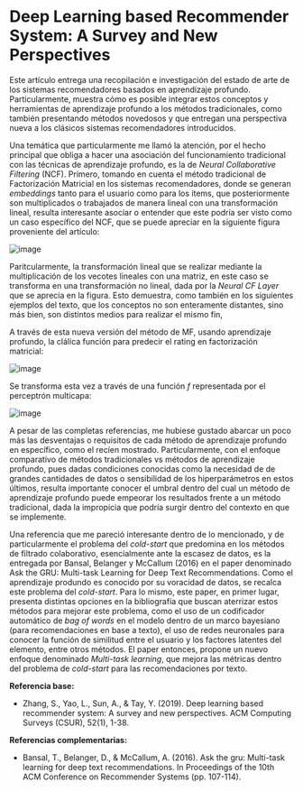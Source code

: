 # Deep Learning based Recommender System: A Survey and New Perspectives

Este artículo entrega una recopilación e investigación del estado de arte de los sistemas recomendadores
basados en aprendizaje profundo. Particularmente, muestra cómo es posible integrar estos conceptos y herramientas
de aprendizaje profundo a los métodos tradicionales, como también presentando métodos novedosos y que entregan
una perspectiva nueva a los clásicos sistemas recomendadores introducidos.

Una temática que particularmente me llamó la atención, por el hecho principal que obliga a hacer una asociación del funcionamiento tradicional con las técnicas de aprendizaje profundo, es la de *Neural Collaborative Filtering* (NCF). Primero, tomando en cuenta el método tradicional de Factorización Matricial en los sistemas recomendadores, donde se generan *embeddings* tanto para el usuario como para los ítems, que posteriormente son multiplicados o trabajados de manera lineal con una transformación lineal, resulta interesante asociar o entender que este podría ser visto como un caso específico del NCF, que se puede apreciar en la siguiente figura proveniente del artículo:

![image](https://user-images.githubusercontent.com/42195947/134971785-91261b70-07a9-42ea-b24e-73c099cc71b6.png)

Paritcularmente, la transformación lineal que se realizar mediante la multiplicación de los vecotes lineales con una matriz, en este caso se transforma en una transformación no lineal, dada por la *Neural CF Layer* que se aprecia en la figura. Esto demuestra, como también en los siguientes ejemplos del texto, que los conceptos no son enteramente distantes, sino más bien, son distintos medios para realizar el mismo fin,

A través de esta nueva versión del método de MF, usando aprendizaje profundo, la clálica función para predecir el rating en factorización matricial:

![image](https://user-images.githubusercontent.com/42195947/134972454-28c3fc55-9d5f-4121-a980-44fa00c9f734.png)

Se transforma esta vez a través de una función *f* representada por el perceptrón multicapa:

![image](https://user-images.githubusercontent.com/42195947/134972571-a359547a-7ee4-4bfa-93a9-51f0bd9eee81.png)

A pesar de las completas referencias, me hubiese gustado abarcar un poco más las desventajas o requisitos de cada método de aprendizaje profundo en específico, como el recíen mostrado. Particularmente, con el enfoque comparativo de métodos tradicionales vs métodos de aprendizaje profundo, pues dadas condiciones conocidas como la necesidad de de grandes cantidades de datos o sensibilidad de los hiperparámetros en estos últimos, resulta importante conocer el umbral dentro del cual un método de aprendizaje profundo puede empeorar los resultados frente a un método tradicional, dada la impropicia que podría surgir dentro del contexto en que se implemente.

Una referencia que me pareció interesante dentro de lo mencionado, y de particularmente el problema del *cold-start* que predomina en los métodos de filtrado colaborativo, esencialmente ante la escasez de datos, es la entregada por Bansal, Belanger y McCallum (2016) en el paper denominado Ask the GRU: Multi-task Learning for
Deep Text Recommendations. Como el aprendizaje produndo es conocido por su voracidad de datos, se recalca este problema del *cold-start*. Para lo mismo, este paper, en primer lugar, presenta distintas opciones en la bibliografía que buscan aterrizar estos métodos para mejorar este problema, como el uso de un codificador automático de *bag of words* en
el modelo dentro de un marco bayesiano (para recomendaciones en base a texto), el uso de redes neuronales para conocer la función de similitud entre el usuario y los factores latentes del elemento, entre otros métodos. El paper entonces, propone un nuevo enfoque denominado *Multi-task learning*, que mejora las métricas dentro del problema de *cold-start* para las recomendaciones por texto.

**Referencia base:** 

- Zhang, S., Yao, L., Sun, A., & Tay, Y. (2019). Deep learning based recommender system: A survey and new perspectives. ACM Computing Surveys (CSUR), 52(1), 1-38.

**Referencias complementarias:** 

- Bansal, T., Belanger, D., & McCallum, A. (2016). Ask the gru: Multi-task learning for deep text recommendations. In Proceedings of the 10th ACM Conference on Recommender Systems (pp. 107-114).

